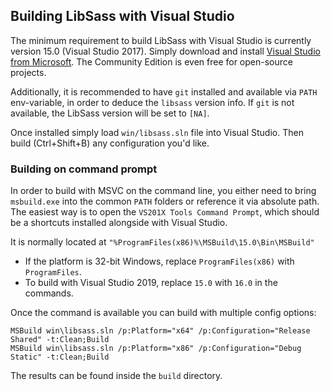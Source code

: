 ## Building LibSass with Visual Studio

The minimum requirement to build LibSass with Visual Studio is currently
version 15.0 (Visual Studio 2017). Simply download and install [Visual
Studio from Microsoft](https://visualstudio.microsoft.com/downloads/).
The Community Edition is even free for open-source projects.

Additionally, it is recommended to have `git` installed and available
via `PATH` env-variable, in order to deduce the `libsass` version info.
If `git` is not available, the LibSass version will be set to `[NA]`.

Once installed simply load `win/libsass.sln` file into Visual Studio.
Then build (Ctrl+Shift+B) any configuration you'd like.

[1]: https://visualstudio.microsoft.com/downloads/

### Building on command prompt

In order to build with MSVC on the command line, you either need to bring
`msbuild.exe` into the common `PATH` folders or reference it via absolute path.
The easiest way is to open the `VS201X Tools Command Prompt`, which should be
a shortcuts installed alongside with Visual Studio.

It is normally located at `"%ProgramFiles(x86)%\MSBuild\15.0\Bin\MSBuild"`

* If the platform is 32-bit Windows, replace `ProgramFiles(x86)` with `ProgramFiles`.
* To build with Visual Studio 2019, replace `15.0` with `16.0` in the commands.

Once the command is available you can build with multiple config options:

```batch
MSBuild win\libsass.sln /p:Platform="x64" /p:Configuration="Release Shared" -t:Clean;Build
MSBuild win\libsass.sln /p:Platform="x86" /p:Configuration="Debug Static" -t:Clean;Build
```

The results can be found inside the `build` directory.
